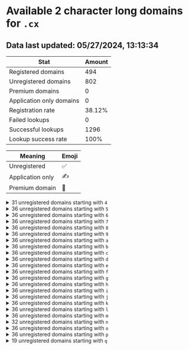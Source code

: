 # Available 2 character long domains for `.cx`

## Data last updated: 05/27/2024, 13:13:34

|Stat|Amount|
|--|--|
|Registered domains|494|
|Unregistered domains|802|
|Premium domains|0|
|Application only domains|0|
|Registration rate|38.12%|
|Failed lookups|0|
|Successful lookups|1296|
|Lookup success rate|100%|


|Meaning|Emoji|
|--|--|
|Unregistered|:white_check_mark:|
|Application only|:writing_hand:|
|Premium domain|:gem:|

<details>
<summary>31 unregistered domains starting with <bold><code>4</code></bold></summary>

|Type|Domain|
|--|--|
|:white_check_mark:|`40.cx`|
|:white_check_mark:|`41.cx`|
|:white_check_mark:|`42.cx`|
|:white_check_mark:|`43.cx`|
|:white_check_mark:|`44.cx`|
|:white_check_mark:|`45.cx`|
|:white_check_mark:|`46.cx`|
|:white_check_mark:|`47.cx`|
|:white_check_mark:|`48.cx`|
|:white_check_mark:|`49.cx`|
|:white_check_mark:|`4f.cx`|
|:white_check_mark:|`4g.cx`|
|:white_check_mark:|`4h.cx`|
|:white_check_mark:|`4i.cx`|
|:white_check_mark:|`4j.cx`|
|:white_check_mark:|`4k.cx`|
|:white_check_mark:|`4l.cx`|
|:white_check_mark:|`4m.cx`|
|:white_check_mark:|`4n.cx`|
|:white_check_mark:|`4o.cx`|
|:white_check_mark:|`4p.cx`|
|:white_check_mark:|`4q.cx`|
|:white_check_mark:|`4r.cx`|
|:white_check_mark:|`4s.cx`|
|:white_check_mark:|`4t.cx`|
|:white_check_mark:|`4u.cx`|
|:white_check_mark:|`4v.cx`|
|:white_check_mark:|`4w.cx`|
|:white_check_mark:|`4x.cx`|
|:white_check_mark:|`4y.cx`|
|:white_check_mark:|`4z.cx`|
</details>
<details>
<summary>36 unregistered domains starting with <bold><code>5</code></bold></summary>

|Type|Domain|
|--|--|
|:white_check_mark:|`50.cx`|
|:white_check_mark:|`51.cx`|
|:white_check_mark:|`52.cx`|
|:white_check_mark:|`53.cx`|
|:white_check_mark:|`54.cx`|
|:white_check_mark:|`55.cx`|
|:white_check_mark:|`56.cx`|
|:white_check_mark:|`57.cx`|
|:white_check_mark:|`58.cx`|
|:white_check_mark:|`59.cx`|
|:white_check_mark:|`5a.cx`|
|:white_check_mark:|`5b.cx`|
|:white_check_mark:|`5c.cx`|
|:white_check_mark:|`5d.cx`|
|:white_check_mark:|`5e.cx`|
|:white_check_mark:|`5f.cx`|
|:white_check_mark:|`5g.cx`|
|:white_check_mark:|`5h.cx`|
|:white_check_mark:|`5i.cx`|
|:white_check_mark:|`5j.cx`|
|:white_check_mark:|`5k.cx`|
|:white_check_mark:|`5l.cx`|
|:white_check_mark:|`5m.cx`|
|:white_check_mark:|`5n.cx`|
|:white_check_mark:|`5o.cx`|
|:white_check_mark:|`5p.cx`|
|:white_check_mark:|`5q.cx`|
|:white_check_mark:|`5r.cx`|
|:white_check_mark:|`5s.cx`|
|:white_check_mark:|`5t.cx`|
|:white_check_mark:|`5u.cx`|
|:white_check_mark:|`5v.cx`|
|:white_check_mark:|`5w.cx`|
|:white_check_mark:|`5x.cx`|
|:white_check_mark:|`5y.cx`|
|:white_check_mark:|`5z.cx`|
</details>
<details>
<summary>36 unregistered domains starting with <bold><code>6</code></bold></summary>

|Type|Domain|
|--|--|
|:white_check_mark:|`60.cx`|
|:white_check_mark:|`61.cx`|
|:white_check_mark:|`62.cx`|
|:white_check_mark:|`63.cx`|
|:white_check_mark:|`64.cx`|
|:white_check_mark:|`65.cx`|
|:white_check_mark:|`66.cx`|
|:white_check_mark:|`67.cx`|
|:white_check_mark:|`68.cx`|
|:white_check_mark:|`69.cx`|
|:white_check_mark:|`6a.cx`|
|:white_check_mark:|`6b.cx`|
|:white_check_mark:|`6c.cx`|
|:white_check_mark:|`6d.cx`|
|:white_check_mark:|`6e.cx`|
|:white_check_mark:|`6f.cx`|
|:white_check_mark:|`6g.cx`|
|:white_check_mark:|`6h.cx`|
|:white_check_mark:|`6i.cx`|
|:white_check_mark:|`6j.cx`|
|:white_check_mark:|`6k.cx`|
|:white_check_mark:|`6l.cx`|
|:white_check_mark:|`6m.cx`|
|:white_check_mark:|`6n.cx`|
|:white_check_mark:|`6o.cx`|
|:white_check_mark:|`6p.cx`|
|:white_check_mark:|`6q.cx`|
|:white_check_mark:|`6r.cx`|
|:white_check_mark:|`6s.cx`|
|:white_check_mark:|`6t.cx`|
|:white_check_mark:|`6u.cx`|
|:white_check_mark:|`6v.cx`|
|:white_check_mark:|`6w.cx`|
|:white_check_mark:|`6x.cx`|
|:white_check_mark:|`6y.cx`|
|:white_check_mark:|`6z.cx`|
</details>
<details>
<summary>36 unregistered domains starting with <bold><code>7</code></bold></summary>

|Type|Domain|
|--|--|
|:white_check_mark:|`70.cx`|
|:white_check_mark:|`71.cx`|
|:white_check_mark:|`72.cx`|
|:white_check_mark:|`73.cx`|
|:white_check_mark:|`74.cx`|
|:white_check_mark:|`75.cx`|
|:white_check_mark:|`76.cx`|
|:white_check_mark:|`77.cx`|
|:white_check_mark:|`78.cx`|
|:white_check_mark:|`79.cx`|
|:white_check_mark:|`7a.cx`|
|:white_check_mark:|`7b.cx`|
|:white_check_mark:|`7c.cx`|
|:white_check_mark:|`7d.cx`|
|:white_check_mark:|`7e.cx`|
|:white_check_mark:|`7f.cx`|
|:white_check_mark:|`7g.cx`|
|:white_check_mark:|`7h.cx`|
|:white_check_mark:|`7i.cx`|
|:white_check_mark:|`7j.cx`|
|:white_check_mark:|`7k.cx`|
|:white_check_mark:|`7l.cx`|
|:white_check_mark:|`7m.cx`|
|:white_check_mark:|`7n.cx`|
|:white_check_mark:|`7o.cx`|
|:white_check_mark:|`7p.cx`|
|:white_check_mark:|`7q.cx`|
|:white_check_mark:|`7r.cx`|
|:white_check_mark:|`7s.cx`|
|:white_check_mark:|`7t.cx`|
|:white_check_mark:|`7u.cx`|
|:white_check_mark:|`7v.cx`|
|:white_check_mark:|`7w.cx`|
|:white_check_mark:|`7x.cx`|
|:white_check_mark:|`7y.cx`|
|:white_check_mark:|`7z.cx`|
</details>
<details>
<summary>36 unregistered domains starting with <bold><code>8</code></bold></summary>

|Type|Domain|
|--|--|
|:white_check_mark:|`80.cx`|
|:white_check_mark:|`81.cx`|
|:white_check_mark:|`82.cx`|
|:white_check_mark:|`83.cx`|
|:white_check_mark:|`84.cx`|
|:white_check_mark:|`85.cx`|
|:white_check_mark:|`86.cx`|
|:white_check_mark:|`87.cx`|
|:white_check_mark:|`88.cx`|
|:white_check_mark:|`89.cx`|
|:white_check_mark:|`8a.cx`|
|:white_check_mark:|`8b.cx`|
|:white_check_mark:|`8c.cx`|
|:white_check_mark:|`8d.cx`|
|:white_check_mark:|`8e.cx`|
|:white_check_mark:|`8f.cx`|
|:white_check_mark:|`8g.cx`|
|:white_check_mark:|`8h.cx`|
|:white_check_mark:|`8i.cx`|
|:white_check_mark:|`8j.cx`|
|:white_check_mark:|`8k.cx`|
|:white_check_mark:|`8l.cx`|
|:white_check_mark:|`8m.cx`|
|:white_check_mark:|`8n.cx`|
|:white_check_mark:|`8o.cx`|
|:white_check_mark:|`8p.cx`|
|:white_check_mark:|`8q.cx`|
|:white_check_mark:|`8r.cx`|
|:white_check_mark:|`8s.cx`|
|:white_check_mark:|`8t.cx`|
|:white_check_mark:|`8u.cx`|
|:white_check_mark:|`8v.cx`|
|:white_check_mark:|`8w.cx`|
|:white_check_mark:|`8x.cx`|
|:white_check_mark:|`8y.cx`|
|:white_check_mark:|`8z.cx`|
</details>
<details>
<summary>36 unregistered domains starting with <bold><code>9</code></bold></summary>

|Type|Domain|
|--|--|
|:white_check_mark:|`90.cx`|
|:white_check_mark:|`91.cx`|
|:white_check_mark:|`92.cx`|
|:white_check_mark:|`93.cx`|
|:white_check_mark:|`94.cx`|
|:white_check_mark:|`95.cx`|
|:white_check_mark:|`96.cx`|
|:white_check_mark:|`97.cx`|
|:white_check_mark:|`98.cx`|
|:white_check_mark:|`99.cx`|
|:white_check_mark:|`9a.cx`|
|:white_check_mark:|`9b.cx`|
|:white_check_mark:|`9c.cx`|
|:white_check_mark:|`9d.cx`|
|:white_check_mark:|`9e.cx`|
|:white_check_mark:|`9f.cx`|
|:white_check_mark:|`9g.cx`|
|:white_check_mark:|`9h.cx`|
|:white_check_mark:|`9i.cx`|
|:white_check_mark:|`9j.cx`|
|:white_check_mark:|`9k.cx`|
|:white_check_mark:|`9l.cx`|
|:white_check_mark:|`9m.cx`|
|:white_check_mark:|`9n.cx`|
|:white_check_mark:|`9o.cx`|
|:white_check_mark:|`9p.cx`|
|:white_check_mark:|`9q.cx`|
|:white_check_mark:|`9r.cx`|
|:white_check_mark:|`9s.cx`|
|:white_check_mark:|`9t.cx`|
|:white_check_mark:|`9u.cx`|
|:white_check_mark:|`9v.cx`|
|:white_check_mark:|`9w.cx`|
|:white_check_mark:|`9x.cx`|
|:white_check_mark:|`9y.cx`|
|:white_check_mark:|`9z.cx`|
</details>
<details>
<summary>36 unregistered domains starting with <bold><code>a</code></bold></summary>

|Type|Domain|
|--|--|
|:white_check_mark:|`a0.cx`|
|:white_check_mark:|`a1.cx`|
|:white_check_mark:|`a2.cx`|
|:white_check_mark:|`a3.cx`|
|:white_check_mark:|`a4.cx`|
|:white_check_mark:|`a5.cx`|
|:white_check_mark:|`a6.cx`|
|:white_check_mark:|`a7.cx`|
|:white_check_mark:|`a8.cx`|
|:white_check_mark:|`a9.cx`|
|:white_check_mark:|`aa.cx`|
|:white_check_mark:|`ab.cx`|
|:white_check_mark:|`ac.cx`|
|:white_check_mark:|`ad.cx`|
|:white_check_mark:|`ae.cx`|
|:white_check_mark:|`af.cx`|
|:white_check_mark:|`ag.cx`|
|:white_check_mark:|`ah.cx`|
|:white_check_mark:|`ai.cx`|
|:white_check_mark:|`aj.cx`|
|:white_check_mark:|`ak.cx`|
|:white_check_mark:|`al.cx`|
|:white_check_mark:|`am.cx`|
|:white_check_mark:|`an.cx`|
|:white_check_mark:|`ao.cx`|
|:white_check_mark:|`ap.cx`|
|:white_check_mark:|`aq.cx`|
|:white_check_mark:|`ar.cx`|
|:white_check_mark:|`as.cx`|
|:white_check_mark:|`at.cx`|
|:white_check_mark:|`au.cx`|
|:white_check_mark:|`av.cx`|
|:white_check_mark:|`aw.cx`|
|:white_check_mark:|`ax.cx`|
|:white_check_mark:|`ay.cx`|
|:white_check_mark:|`az.cx`|
</details>
<details>
<summary>36 unregistered domains starting with <bold><code>b</code></bold></summary>

|Type|Domain|
|--|--|
|:white_check_mark:|`b0.cx`|
|:white_check_mark:|`b1.cx`|
|:white_check_mark:|`b2.cx`|
|:white_check_mark:|`b3.cx`|
|:white_check_mark:|`b4.cx`|
|:white_check_mark:|`b5.cx`|
|:white_check_mark:|`b6.cx`|
|:white_check_mark:|`b7.cx`|
|:white_check_mark:|`b8.cx`|
|:white_check_mark:|`b9.cx`|
|:white_check_mark:|`ba.cx`|
|:white_check_mark:|`bb.cx`|
|:white_check_mark:|`bc.cx`|
|:white_check_mark:|`bd.cx`|
|:white_check_mark:|`be.cx`|
|:white_check_mark:|`bf.cx`|
|:white_check_mark:|`bg.cx`|
|:white_check_mark:|`bh.cx`|
|:white_check_mark:|`bi.cx`|
|:white_check_mark:|`bj.cx`|
|:white_check_mark:|`bk.cx`|
|:white_check_mark:|`bl.cx`|
|:white_check_mark:|`bm.cx`|
|:white_check_mark:|`bn.cx`|
|:white_check_mark:|`bo.cx`|
|:white_check_mark:|`bp.cx`|
|:white_check_mark:|`bq.cx`|
|:white_check_mark:|`br.cx`|
|:white_check_mark:|`bs.cx`|
|:white_check_mark:|`bt.cx`|
|:white_check_mark:|`bu.cx`|
|:white_check_mark:|`bv.cx`|
|:white_check_mark:|`bw.cx`|
|:white_check_mark:|`bx.cx`|
|:white_check_mark:|`by.cx`|
|:white_check_mark:|`bz.cx`|
</details>
<details>
<summary>36 unregistered domains starting with <bold><code>c</code></bold></summary>

|Type|Domain|
|--|--|
|:white_check_mark:|`c0.cx`|
|:white_check_mark:|`c1.cx`|
|:white_check_mark:|`c2.cx`|
|:white_check_mark:|`c3.cx`|
|:white_check_mark:|`c4.cx`|
|:white_check_mark:|`c5.cx`|
|:white_check_mark:|`c6.cx`|
|:white_check_mark:|`c7.cx`|
|:white_check_mark:|`c8.cx`|
|:white_check_mark:|`c9.cx`|
|:white_check_mark:|`ca.cx`|
|:white_check_mark:|`cb.cx`|
|:white_check_mark:|`cc.cx`|
|:white_check_mark:|`cd.cx`|
|:white_check_mark:|`ce.cx`|
|:white_check_mark:|`cf.cx`|
|:white_check_mark:|`cg.cx`|
|:white_check_mark:|`ch.cx`|
|:white_check_mark:|`ci.cx`|
|:white_check_mark:|`cj.cx`|
|:white_check_mark:|`ck.cx`|
|:white_check_mark:|`cl.cx`|
|:white_check_mark:|`cm.cx`|
|:white_check_mark:|`cn.cx`|
|:white_check_mark:|`co.cx`|
|:white_check_mark:|`cp.cx`|
|:white_check_mark:|`cq.cx`|
|:white_check_mark:|`cr.cx`|
|:white_check_mark:|`cs.cx`|
|:white_check_mark:|`ct.cx`|
|:white_check_mark:|`cu.cx`|
|:white_check_mark:|`cv.cx`|
|:white_check_mark:|`cw.cx`|
|:white_check_mark:|`cx.cx`|
|:white_check_mark:|`cy.cx`|
|:white_check_mark:|`cz.cx`|
</details>
<details>
<summary>36 unregistered domains starting with <bold><code>d</code></bold></summary>

|Type|Domain|
|--|--|
|:white_check_mark:|`d0.cx`|
|:white_check_mark:|`d1.cx`|
|:white_check_mark:|`d2.cx`|
|:white_check_mark:|`d3.cx`|
|:white_check_mark:|`d4.cx`|
|:white_check_mark:|`d5.cx`|
|:white_check_mark:|`d6.cx`|
|:white_check_mark:|`d7.cx`|
|:white_check_mark:|`d8.cx`|
|:white_check_mark:|`d9.cx`|
|:white_check_mark:|`da.cx`|
|:white_check_mark:|`db.cx`|
|:white_check_mark:|`dc.cx`|
|:white_check_mark:|`dd.cx`|
|:white_check_mark:|`de.cx`|
|:white_check_mark:|`df.cx`|
|:white_check_mark:|`dg.cx`|
|:white_check_mark:|`dh.cx`|
|:white_check_mark:|`di.cx`|
|:white_check_mark:|`dj.cx`|
|:white_check_mark:|`dk.cx`|
|:white_check_mark:|`dl.cx`|
|:white_check_mark:|`dm.cx`|
|:white_check_mark:|`dn.cx`|
|:white_check_mark:|`do.cx`|
|:white_check_mark:|`dp.cx`|
|:white_check_mark:|`dq.cx`|
|:white_check_mark:|`dr.cx`|
|:white_check_mark:|`ds.cx`|
|:white_check_mark:|`dt.cx`|
|:white_check_mark:|`du.cx`|
|:white_check_mark:|`dv.cx`|
|:white_check_mark:|`dw.cx`|
|:white_check_mark:|`dx.cx`|
|:white_check_mark:|`dy.cx`|
|:white_check_mark:|`dz.cx`|
</details>
<details>
<summary>36 unregistered domains starting with <bold><code>e</code></bold></summary>

|Type|Domain|
|--|--|
|:white_check_mark:|`e0.cx`|
|:white_check_mark:|`e1.cx`|
|:white_check_mark:|`e2.cx`|
|:white_check_mark:|`e3.cx`|
|:white_check_mark:|`e4.cx`|
|:white_check_mark:|`e5.cx`|
|:white_check_mark:|`e6.cx`|
|:white_check_mark:|`e7.cx`|
|:white_check_mark:|`e8.cx`|
|:white_check_mark:|`e9.cx`|
|:white_check_mark:|`ea.cx`|
|:white_check_mark:|`eb.cx`|
|:white_check_mark:|`ec.cx`|
|:white_check_mark:|`ed.cx`|
|:white_check_mark:|`ee.cx`|
|:white_check_mark:|`ef.cx`|
|:white_check_mark:|`eg.cx`|
|:white_check_mark:|`eh.cx`|
|:white_check_mark:|`ei.cx`|
|:white_check_mark:|`ej.cx`|
|:white_check_mark:|`ek.cx`|
|:white_check_mark:|`el.cx`|
|:white_check_mark:|`em.cx`|
|:white_check_mark:|`en.cx`|
|:white_check_mark:|`eo.cx`|
|:white_check_mark:|`ep.cx`|
|:white_check_mark:|`eq.cx`|
|:white_check_mark:|`er.cx`|
|:white_check_mark:|`es.cx`|
|:white_check_mark:|`et.cx`|
|:white_check_mark:|`eu.cx`|
|:white_check_mark:|`ev.cx`|
|:white_check_mark:|`ew.cx`|
|:white_check_mark:|`ex.cx`|
|:white_check_mark:|`ey.cx`|
|:white_check_mark:|`ez.cx`|
</details>
<details>
<summary>36 unregistered domains starting with <bold><code>f</code></bold></summary>

|Type|Domain|
|--|--|
|:white_check_mark:|`f0.cx`|
|:white_check_mark:|`f1.cx`|
|:white_check_mark:|`f2.cx`|
|:white_check_mark:|`f3.cx`|
|:white_check_mark:|`f4.cx`|
|:white_check_mark:|`f5.cx`|
|:white_check_mark:|`f6.cx`|
|:white_check_mark:|`f7.cx`|
|:white_check_mark:|`f8.cx`|
|:white_check_mark:|`f9.cx`|
|:white_check_mark:|`fa.cx`|
|:white_check_mark:|`fb.cx`|
|:white_check_mark:|`fc.cx`|
|:white_check_mark:|`fd.cx`|
|:white_check_mark:|`fe.cx`|
|:white_check_mark:|`ff.cx`|
|:white_check_mark:|`fg.cx`|
|:white_check_mark:|`fh.cx`|
|:white_check_mark:|`fi.cx`|
|:white_check_mark:|`fj.cx`|
|:white_check_mark:|`fk.cx`|
|:white_check_mark:|`fl.cx`|
|:white_check_mark:|`fm.cx`|
|:white_check_mark:|`fn.cx`|
|:white_check_mark:|`fo.cx`|
|:white_check_mark:|`fp.cx`|
|:white_check_mark:|`fq.cx`|
|:white_check_mark:|`fr.cx`|
|:white_check_mark:|`fs.cx`|
|:white_check_mark:|`ft.cx`|
|:white_check_mark:|`fu.cx`|
|:white_check_mark:|`fv.cx`|
|:white_check_mark:|`fw.cx`|
|:white_check_mark:|`fx.cx`|
|:white_check_mark:|`fy.cx`|
|:white_check_mark:|`fz.cx`|
</details>
<details>
<summary>36 unregistered domains starting with <bold><code>g</code></bold></summary>

|Type|Domain|
|--|--|
|:white_check_mark:|`g0.cx`|
|:white_check_mark:|`g1.cx`|
|:white_check_mark:|`g2.cx`|
|:white_check_mark:|`g3.cx`|
|:white_check_mark:|`g4.cx`|
|:white_check_mark:|`g5.cx`|
|:white_check_mark:|`g6.cx`|
|:white_check_mark:|`g7.cx`|
|:white_check_mark:|`g8.cx`|
|:white_check_mark:|`g9.cx`|
|:white_check_mark:|`ga.cx`|
|:white_check_mark:|`gb.cx`|
|:white_check_mark:|`gc.cx`|
|:white_check_mark:|`gd.cx`|
|:white_check_mark:|`ge.cx`|
|:white_check_mark:|`gf.cx`|
|:white_check_mark:|`gg.cx`|
|:white_check_mark:|`gh.cx`|
|:white_check_mark:|`gi.cx`|
|:white_check_mark:|`gj.cx`|
|:white_check_mark:|`gk.cx`|
|:white_check_mark:|`gl.cx`|
|:white_check_mark:|`gm.cx`|
|:white_check_mark:|`gn.cx`|
|:white_check_mark:|`go.cx`|
|:white_check_mark:|`gp.cx`|
|:white_check_mark:|`gq.cx`|
|:white_check_mark:|`gr.cx`|
|:white_check_mark:|`gs.cx`|
|:white_check_mark:|`gt.cx`|
|:white_check_mark:|`gu.cx`|
|:white_check_mark:|`gv.cx`|
|:white_check_mark:|`gw.cx`|
|:white_check_mark:|`gx.cx`|
|:white_check_mark:|`gy.cx`|
|:white_check_mark:|`gz.cx`|
</details>
<details>
<summary>36 unregistered domains starting with <bold><code>h</code></bold></summary>

|Type|Domain|
|--|--|
|:white_check_mark:|`h0.cx`|
|:white_check_mark:|`h1.cx`|
|:white_check_mark:|`h2.cx`|
|:white_check_mark:|`h3.cx`|
|:white_check_mark:|`h4.cx`|
|:white_check_mark:|`h5.cx`|
|:white_check_mark:|`h6.cx`|
|:white_check_mark:|`h7.cx`|
|:white_check_mark:|`h8.cx`|
|:white_check_mark:|`h9.cx`|
|:white_check_mark:|`ha.cx`|
|:white_check_mark:|`hb.cx`|
|:white_check_mark:|`hc.cx`|
|:white_check_mark:|`hd.cx`|
|:white_check_mark:|`he.cx`|
|:white_check_mark:|`hf.cx`|
|:white_check_mark:|`hg.cx`|
|:white_check_mark:|`hh.cx`|
|:white_check_mark:|`hi.cx`|
|:white_check_mark:|`hj.cx`|
|:white_check_mark:|`hk.cx`|
|:white_check_mark:|`hl.cx`|
|:white_check_mark:|`hm.cx`|
|:white_check_mark:|`hn.cx`|
|:white_check_mark:|`ho.cx`|
|:white_check_mark:|`hp.cx`|
|:white_check_mark:|`hq.cx`|
|:white_check_mark:|`hr.cx`|
|:white_check_mark:|`hs.cx`|
|:white_check_mark:|`ht.cx`|
|:white_check_mark:|`hu.cx`|
|:white_check_mark:|`hv.cx`|
|:white_check_mark:|`hw.cx`|
|:white_check_mark:|`hx.cx`|
|:white_check_mark:|`hy.cx`|
|:white_check_mark:|`hz.cx`|
</details>
<details>
<summary>36 unregistered domains starting with <bold><code>i</code></bold></summary>

|Type|Domain|
|--|--|
|:white_check_mark:|`i0.cx`|
|:white_check_mark:|`i1.cx`|
|:white_check_mark:|`i2.cx`|
|:white_check_mark:|`i3.cx`|
|:white_check_mark:|`i4.cx`|
|:white_check_mark:|`i5.cx`|
|:white_check_mark:|`i6.cx`|
|:white_check_mark:|`i7.cx`|
|:white_check_mark:|`i8.cx`|
|:white_check_mark:|`i9.cx`|
|:white_check_mark:|`ia.cx`|
|:white_check_mark:|`ib.cx`|
|:white_check_mark:|`ic.cx`|
|:white_check_mark:|`id.cx`|
|:white_check_mark:|`ie.cx`|
|:white_check_mark:|`if.cx`|
|:white_check_mark:|`ig.cx`|
|:white_check_mark:|`ih.cx`|
|:white_check_mark:|`ii.cx`|
|:white_check_mark:|`ij.cx`|
|:white_check_mark:|`ik.cx`|
|:white_check_mark:|`il.cx`|
|:white_check_mark:|`im.cx`|
|:white_check_mark:|`in.cx`|
|:white_check_mark:|`io.cx`|
|:white_check_mark:|`ip.cx`|
|:white_check_mark:|`iq.cx`|
|:white_check_mark:|`ir.cx`|
|:white_check_mark:|`is.cx`|
|:white_check_mark:|`it.cx`|
|:white_check_mark:|`iu.cx`|
|:white_check_mark:|`iv.cx`|
|:white_check_mark:|`iw.cx`|
|:white_check_mark:|`ix.cx`|
|:white_check_mark:|`iy.cx`|
|:white_check_mark:|`iz.cx`|
</details>
<details>
<summary>36 unregistered domains starting with <bold><code>j</code></bold></summary>

|Type|Domain|
|--|--|
|:white_check_mark:|`j0.cx`|
|:white_check_mark:|`j1.cx`|
|:white_check_mark:|`j2.cx`|
|:white_check_mark:|`j3.cx`|
|:white_check_mark:|`j4.cx`|
|:white_check_mark:|`j5.cx`|
|:white_check_mark:|`j6.cx`|
|:white_check_mark:|`j7.cx`|
|:white_check_mark:|`j8.cx`|
|:white_check_mark:|`j9.cx`|
|:white_check_mark:|`ja.cx`|
|:white_check_mark:|`jb.cx`|
|:white_check_mark:|`jc.cx`|
|:white_check_mark:|`jd.cx`|
|:white_check_mark:|`je.cx`|
|:white_check_mark:|`jf.cx`|
|:white_check_mark:|`jg.cx`|
|:white_check_mark:|`jh.cx`|
|:white_check_mark:|`ji.cx`|
|:white_check_mark:|`jj.cx`|
|:white_check_mark:|`jk.cx`|
|:white_check_mark:|`jl.cx`|
|:white_check_mark:|`jm.cx`|
|:white_check_mark:|`jn.cx`|
|:white_check_mark:|`jo.cx`|
|:white_check_mark:|`jp.cx`|
|:white_check_mark:|`jq.cx`|
|:white_check_mark:|`jr.cx`|
|:white_check_mark:|`js.cx`|
|:white_check_mark:|`jt.cx`|
|:white_check_mark:|`ju.cx`|
|:white_check_mark:|`jv.cx`|
|:white_check_mark:|`jw.cx`|
|:white_check_mark:|`jx.cx`|
|:white_check_mark:|`jy.cx`|
|:white_check_mark:|`jz.cx`|
</details>
<details>
<summary>36 unregistered domains starting with <bold><code>k</code></bold></summary>

|Type|Domain|
|--|--|
|:white_check_mark:|`k0.cx`|
|:white_check_mark:|`k1.cx`|
|:white_check_mark:|`k2.cx`|
|:white_check_mark:|`k3.cx`|
|:white_check_mark:|`k4.cx`|
|:white_check_mark:|`k5.cx`|
|:white_check_mark:|`k6.cx`|
|:white_check_mark:|`k7.cx`|
|:white_check_mark:|`k8.cx`|
|:white_check_mark:|`k9.cx`|
|:white_check_mark:|`ka.cx`|
|:white_check_mark:|`kb.cx`|
|:white_check_mark:|`kc.cx`|
|:white_check_mark:|`kd.cx`|
|:white_check_mark:|`ke.cx`|
|:white_check_mark:|`kf.cx`|
|:white_check_mark:|`kg.cx`|
|:white_check_mark:|`kh.cx`|
|:white_check_mark:|`ki.cx`|
|:white_check_mark:|`kj.cx`|
|:white_check_mark:|`kk.cx`|
|:white_check_mark:|`kl.cx`|
|:white_check_mark:|`km.cx`|
|:white_check_mark:|`kn.cx`|
|:white_check_mark:|`ko.cx`|
|:white_check_mark:|`kp.cx`|
|:white_check_mark:|`kq.cx`|
|:white_check_mark:|`kr.cx`|
|:white_check_mark:|`ks.cx`|
|:white_check_mark:|`kt.cx`|
|:white_check_mark:|`ku.cx`|
|:white_check_mark:|`kv.cx`|
|:white_check_mark:|`kw.cx`|
|:white_check_mark:|`kx.cx`|
|:white_check_mark:|`ky.cx`|
|:white_check_mark:|`kz.cx`|
</details>
<details>
<summary>36 unregistered domains starting with <bold><code>l</code></bold></summary>

|Type|Domain|
|--|--|
|:white_check_mark:|`l0.cx`|
|:white_check_mark:|`l1.cx`|
|:white_check_mark:|`l2.cx`|
|:white_check_mark:|`l3.cx`|
|:white_check_mark:|`l4.cx`|
|:white_check_mark:|`l5.cx`|
|:white_check_mark:|`l6.cx`|
|:white_check_mark:|`l7.cx`|
|:white_check_mark:|`l8.cx`|
|:white_check_mark:|`l9.cx`|
|:white_check_mark:|`la.cx`|
|:white_check_mark:|`lb.cx`|
|:white_check_mark:|`lc.cx`|
|:white_check_mark:|`ld.cx`|
|:white_check_mark:|`le.cx`|
|:white_check_mark:|`lf.cx`|
|:white_check_mark:|`lg.cx`|
|:white_check_mark:|`lh.cx`|
|:white_check_mark:|`li.cx`|
|:white_check_mark:|`lj.cx`|
|:white_check_mark:|`lk.cx`|
|:white_check_mark:|`ll.cx`|
|:white_check_mark:|`lm.cx`|
|:white_check_mark:|`ln.cx`|
|:white_check_mark:|`lo.cx`|
|:white_check_mark:|`lp.cx`|
|:white_check_mark:|`lq.cx`|
|:white_check_mark:|`lr.cx`|
|:white_check_mark:|`ls.cx`|
|:white_check_mark:|`lt.cx`|
|:white_check_mark:|`lu.cx`|
|:white_check_mark:|`lv.cx`|
|:white_check_mark:|`lw.cx`|
|:white_check_mark:|`lx.cx`|
|:white_check_mark:|`ly.cx`|
|:white_check_mark:|`lz.cx`|
</details>
<details>
<summary>36 unregistered domains starting with <bold><code>m</code></bold></summary>

|Type|Domain|
|--|--|
|:white_check_mark:|`m0.cx`|
|:white_check_mark:|`m1.cx`|
|:white_check_mark:|`m2.cx`|
|:white_check_mark:|`m3.cx`|
|:white_check_mark:|`m4.cx`|
|:white_check_mark:|`m5.cx`|
|:white_check_mark:|`m6.cx`|
|:white_check_mark:|`m7.cx`|
|:white_check_mark:|`m8.cx`|
|:white_check_mark:|`m9.cx`|
|:white_check_mark:|`ma.cx`|
|:white_check_mark:|`mb.cx`|
|:white_check_mark:|`mc.cx`|
|:white_check_mark:|`md.cx`|
|:white_check_mark:|`me.cx`|
|:white_check_mark:|`mf.cx`|
|:white_check_mark:|`mg.cx`|
|:white_check_mark:|`mh.cx`|
|:white_check_mark:|`mi.cx`|
|:white_check_mark:|`mj.cx`|
|:white_check_mark:|`mk.cx`|
|:white_check_mark:|`ml.cx`|
|:white_check_mark:|`mm.cx`|
|:white_check_mark:|`mn.cx`|
|:white_check_mark:|`mo.cx`|
|:white_check_mark:|`mp.cx`|
|:white_check_mark:|`mq.cx`|
|:white_check_mark:|`mr.cx`|
|:white_check_mark:|`ms.cx`|
|:white_check_mark:|`mt.cx`|
|:white_check_mark:|`mu.cx`|
|:white_check_mark:|`mv.cx`|
|:white_check_mark:|`mw.cx`|
|:white_check_mark:|`mx.cx`|
|:white_check_mark:|`my.cx`|
|:white_check_mark:|`mz.cx`|
</details>
<details>
<summary>32 unregistered domains starting with <bold><code>n</code></bold></summary>

|Type|Domain|
|--|--|
|:white_check_mark:|`n2.cx`|
|:white_check_mark:|`n3.cx`|
|:white_check_mark:|`n4.cx`|
|:white_check_mark:|`n6.cx`|
|:white_check_mark:|`n7.cx`|
|:white_check_mark:|`n8.cx`|
|:white_check_mark:|`n9.cx`|
|:white_check_mark:|`na.cx`|
|:white_check_mark:|`nb.cx`|
|:white_check_mark:|`nc.cx`|
|:white_check_mark:|`nd.cx`|
|:white_check_mark:|`ne.cx`|
|:white_check_mark:|`nf.cx`|
|:white_check_mark:|`ng.cx`|
|:white_check_mark:|`nh.cx`|
|:white_check_mark:|`ni.cx`|
|:white_check_mark:|`nj.cx`|
|:white_check_mark:|`nk.cx`|
|:white_check_mark:|`nl.cx`|
|:white_check_mark:|`nm.cx`|
|:white_check_mark:|`nn.cx`|
|:white_check_mark:|`no.cx`|
|:white_check_mark:|`np.cx`|
|:white_check_mark:|`nq.cx`|
|:white_check_mark:|`nr.cx`|
|:white_check_mark:|`ns.cx`|
|:white_check_mark:|`nt.cx`|
|:white_check_mark:|`nu.cx`|
|:white_check_mark:|`nv.cx`|
|:white_check_mark:|`nw.cx`|
|:white_check_mark:|`nx.cx`|
|:white_check_mark:|`ny.cx`|
</details>
<details>
<summary>36 unregistered domains starting with <bold><code>o</code></bold></summary>

|Type|Domain|
|--|--|
|:white_check_mark:|`o0.cx`|
|:white_check_mark:|`o1.cx`|
|:white_check_mark:|`o2.cx`|
|:white_check_mark:|`o3.cx`|
|:white_check_mark:|`o4.cx`|
|:white_check_mark:|`o5.cx`|
|:white_check_mark:|`o6.cx`|
|:white_check_mark:|`o7.cx`|
|:white_check_mark:|`o8.cx`|
|:white_check_mark:|`o9.cx`|
|:white_check_mark:|`oa.cx`|
|:white_check_mark:|`ob.cx`|
|:white_check_mark:|`oc.cx`|
|:white_check_mark:|`od.cx`|
|:white_check_mark:|`oe.cx`|
|:white_check_mark:|`of.cx`|
|:white_check_mark:|`og.cx`|
|:white_check_mark:|`oh.cx`|
|:white_check_mark:|`oi.cx`|
|:white_check_mark:|`oj.cx`|
|:white_check_mark:|`ok.cx`|
|:white_check_mark:|`ol.cx`|
|:white_check_mark:|`om.cx`|
|:white_check_mark:|`on.cx`|
|:white_check_mark:|`oo.cx`|
|:white_check_mark:|`op.cx`|
|:white_check_mark:|`oq.cx`|
|:white_check_mark:|`or.cx`|
|:white_check_mark:|`os.cx`|
|:white_check_mark:|`ot.cx`|
|:white_check_mark:|`ou.cx`|
|:white_check_mark:|`ov.cx`|
|:white_check_mark:|`ow.cx`|
|:white_check_mark:|`ox.cx`|
|:white_check_mark:|`oy.cx`|
|:white_check_mark:|`oz.cx`|
</details>
<details>
<summary>36 unregistered domains starting with <bold><code>p</code></bold></summary>

|Type|Domain|
|--|--|
|:white_check_mark:|`p0.cx`|
|:white_check_mark:|`p1.cx`|
|:white_check_mark:|`p2.cx`|
|:white_check_mark:|`p3.cx`|
|:white_check_mark:|`p4.cx`|
|:white_check_mark:|`p5.cx`|
|:white_check_mark:|`p6.cx`|
|:white_check_mark:|`p7.cx`|
|:white_check_mark:|`p8.cx`|
|:white_check_mark:|`p9.cx`|
|:white_check_mark:|`pa.cx`|
|:white_check_mark:|`pb.cx`|
|:white_check_mark:|`pc.cx`|
|:white_check_mark:|`pd.cx`|
|:white_check_mark:|`pe.cx`|
|:white_check_mark:|`pf.cx`|
|:white_check_mark:|`pg.cx`|
|:white_check_mark:|`ph.cx`|
|:white_check_mark:|`pi.cx`|
|:white_check_mark:|`pj.cx`|
|:white_check_mark:|`pk.cx`|
|:white_check_mark:|`pl.cx`|
|:white_check_mark:|`pm.cx`|
|:white_check_mark:|`pn.cx`|
|:white_check_mark:|`po.cx`|
|:white_check_mark:|`pp.cx`|
|:white_check_mark:|`pq.cx`|
|:white_check_mark:|`pr.cx`|
|:white_check_mark:|`ps.cx`|
|:white_check_mark:|`pt.cx`|
|:white_check_mark:|`pu.cx`|
|:white_check_mark:|`pv.cx`|
|:white_check_mark:|`pw.cx`|
|:white_check_mark:|`px.cx`|
|:white_check_mark:|`py.cx`|
|:white_check_mark:|`pz.cx`|
</details>
<details>
<summary>19 unregistered domains starting with <bold><code>q</code></bold></summary>

|Type|Domain|
|--|--|
|:white_check_mark:|`q4.cx`|
|:white_check_mark:|`q6.cx`|
|:white_check_mark:|`qa.cx`|
|:white_check_mark:|`qd.cx`|
|:white_check_mark:|`qg.cx`|
|:white_check_mark:|`qh.cx`|
|:white_check_mark:|`qk.cx`|
|:white_check_mark:|`ql.cx`|
|:white_check_mark:|`qm.cx`|
|:white_check_mark:|`qn.cx`|
|:white_check_mark:|`qo.cx`|
|:white_check_mark:|`qp.cx`|
|:white_check_mark:|`qq.cx`|
|:white_check_mark:|`qr.cx`|
|:white_check_mark:|`qs.cx`|
|:white_check_mark:|`qt.cx`|
|:white_check_mark:|`qu.cx`|
|:white_check_mark:|`qv.cx`|
|:white_check_mark:|`qw.cx`|
</details>